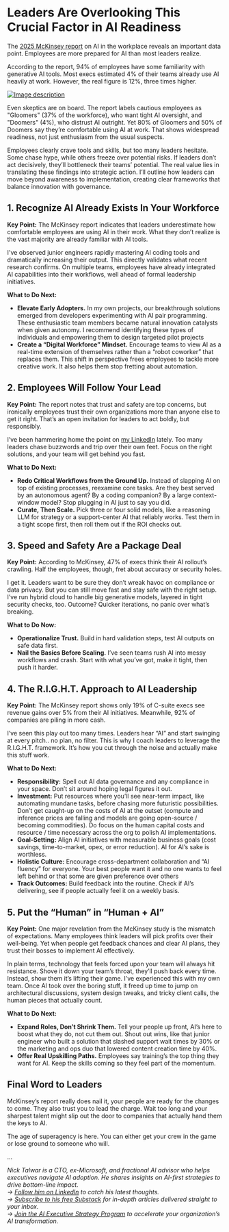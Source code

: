 # Leaders Are Overlooking This Crucial Factor in AI Readiness

The [2025 McKinsey report](https://www.mckinsey.com/capabilities/mckinsey-digital/our-insights/superagency-in-the-workplace-empowering-people-to-unlock-ais-full-potential-at-work) on AI in the workplace reveals an important data point. Employees are more prepared for AI than most leaders realize.

According to the report, 94% of employees have some familiarity with generative AI tools. Most execs estimated 4% of their teams already use AI heavily at work. However, the real figure is 12%, three times higher.

[![Image description](https://media2.dev.to/dynamic/image/width=800%2Cheight=%2Cfit=scale-down%2Cgravity=auto%2Cformat=auto/https%3A%2F%2Fdev-to-uploads.s3.amazonaws.com%2Fuploads%2Farticles%2Fn3ar64fkabts1xt3t7gu.png)](https://media2.dev.to/dynamic/image/width=800%2Cheight=%2Cfit=scale-down%2Cgravity=auto%2Cformat=auto/https%3A%2F%2Fdev-to-uploads.s3.amazonaws.com%2Fuploads%2Farticles%2Fn3ar64fkabts1xt3t7gu.png)

Even skeptics are on board. The report labels cautious employees as "Gloomers" (37% of the workforce), who want tight AI oversight, and "Doomers" (4%), who distrust AI outright. Yet 80% of Gloomers and 50% of Doomers say they’re comfortable using AI at work. That shows widespread readiness, not just enthusiasm from the usual suspects.

Employees clearly crave tools and skills, but too many leaders hesitate. Some chase hype, while others freeze over potential risks. If leaders don’t act decisively, they’ll bottleneck their teams’ potential. The real value lies in translating these findings into strategic action. I’ll outline how leaders can move beyond awareness to implementation, creating clear frameworks that balance innovation with governance.

## [](#1-recognize-ai-already-exists-in-your-workforce)1\. Recognize AI Already Exists In Your Workforce

**Key Point:** The McKinsey report indicates that leaders underestimate how comfortable employees are using AI in their work. What they don’t realize is the vast majority are already familiar with AI tools.

I've observed junior engineers rapidly mastering AI coding tools and dramatically increasing their output. This directly validates what recent research confirms. On multiple teams, employees have already integrated AI capabilities into their workflows, well ahead of formal leadership initiatives.

**What to Do Next:**

*   **Elevate Early Adopters.** In my own projects, our breakthrough solutions emerged from developers experimenting with AI pair programming. These enthusiastic team members became natural innovation catalysts when given autonomy. I recommend identifying these types of individuals and empowering them to design targeted pilot projects
*   **Create a “Digital Workforce” Mindset.** Encourage teams to view AI as a real-time extension of themselves rather than a “robot coworker” that replaces them. This shift in perspective frees employees to tackle more creative work. It also helps them stop fretting about automation.

## [](#2-employees-will-follow-your-lead)2\. Employees Will Follow Your Lead

**Key Point:** The report notes that trust and safety are top concerns, but ironically employees trust their own organizations more than anyone else to get it right. That’s an open invitation for leaders to act boldly, but responsibly.

I’ve been hammering home the point on [my LinkedIn](https://www.linkedin.com/in/nicktalwar/) lately. Too many leaders chase buzzwords and trip over their own feet. Focus on the right solutions, and your team will get behind you fast.

**What to Do Next:**

*   **Redo Critical Workflows from the Ground Up.** Instead of slapping AI on top of existing processes, reexamine core tasks. Are they best served by an autonomous agent? By a coding companion? By a large context-window model? Stop plugging in AI just to say you did.
*   **Curate, Then Scale.** Pick three or four solid models, like a reasoning LLM for strategy or a support-center AI that reliably works. Test them in a tight scope first, then roll them out if the ROI checks out.

## [](#3-speed-and-safety-are-a-package-deal)3\. Speed and Safety Are a Package Deal

**Key Point:** According to McKinsey, 47% of execs think their AI rollout’s crawling. Half the employees, though, fret about accuracy or security holes.

I get it. Leaders want to be sure they don’t wreak havoc on compliance or data privacy. But you can still move fast and stay safe with the right setup. I’ve run hybrid cloud to handle big generative models, layered in tight security checks, too. Outcome? Quicker iterations, no panic over what’s breaking.

**What to Do Now:**

*   **Operationalize Trust.** Build in hard validation steps, test AI outputs on safe data first.
*   **Nail the Basics Before Scaling.** I’ve seen teams rush AI into messy workflows and crash. Start with what you’ve got, make it tight, then push it harder.

## [](#4-the-right-approach-to-ai-leadership)4\. The R.I.G.H.T. Approach to AI Leadership

**Key Point:** The McKinsey report shows only 19% of C-suite execs see revenue gains over 5% from their AI initiatives. Meanwhile, 92% of companies are piling in more cash.

I’ve seen this play out too many times. Leaders hear “AI” and start swinging at every pitch.. no plan, no filter. This is why I coach leaders to leverage the R.I.G.H.T. framework. It’s how you cut through the noise and actually make this stuff work.

**What to Do Next:**

*   **Responsibility:** Spell out AI data governance and any compliance in your space. Don’t sit around hoping legal figures it out.
*   **Investment:** Put resources where you’ll see near-term impact, like automating mundane tasks, before chasing more futuristic possibilities. Don’t get caught-up on the costs of AI at the outset (compute and inference prices are falling and models are going open-source / becoming commodities). Do focus on the human capital costs and resource / time necessary across the org to polish AI implementations.
*   **Goal-Setting:** Align AI initiatives with measurable business goals (cost savings, time-to-market, opex, or error reduction). AI for AI’s sake is worthless.
*   **Holistic Culture:** Encourage cross-department collaboration and “AI fluency” for everyone. Your best people want it and no one wants to feel left behind or that some are given preference over others
*   **Track Outcomes:** Build feedback into the routine. Check if AI’s delivering, see if people actually feel it on a weekly basis.

## [](#5-put-the-human-in-human-ai)5\. Put the “Human” in “Human + AI”

**Key Point:** One major revelation from the McKinsey study is the mismatch of expectations. Many employees think leaders will pick profits over their well-being. Yet when people get feedback chances and clear AI plans, they trust their bosses to implement AI effectively.

In plain terms, technology that feels forced upon your team will always hit resistance. Shove it down your team’s throat, they’ll push back every time. Instead, show them it’s lifting their game. I’ve experienced this with my own team. Once AI took over the boring stuff, it freed up time to jump on architectural discussions, system design tweaks, and tricky client calls, the human pieces that actually count.

**What to Do Next:**

*   **Expand Roles, Don’t Shrink Them.** Tell your people up front, AI’s here to boost what they do, not cut them out. Shout out wins, like that junior engineer who built a solution that slashed support wait times by 30% or the marketing and ops duo that lowered content creation time by 40%.
*   **Offer Real Upskilling Paths.** Employees say training’s the top thing they want for AI. Keep the skills coming so they feel part of the momentum.

## [](#final-word-to-leaders)Final Word to Leaders

McKinsey’s report really does nail it, your people are ready for the changes to come. They also trust you to lead the charge. Wait too long and your sharpest talent might slip out the door to companies that actually hand them the keys to AI.

The age of superagency is here. You can either get your crew in the game or lose ground to someone who will.

...

_Nick Talwar is a CTO, ex-Microsoft, and fractional AI advisor who helps executives navigate AI adoption. He shares insights on AI-first strategies to drive bottom-line impact.  
→ [Follow him on LinkedIn](https://www.linkedin.com/in/nicktalwar/) to catch his latest thoughts.  
→ [Subscribe to his free Substack](https://nicktalwar.substack.com/) for in-depth articles delivered straight to your inbox.  
→ [Join the AI Executive Strategy Program](https://www.technical-leaders.com/ai-executive-strategy-program) to accelerate your organization’s AI transformation._